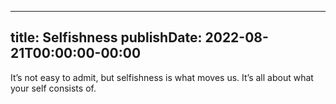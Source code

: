 
---
title: Selfishness
publishDate: 2022-08-21T00:00:00-00:00
---

 It’s not easy to admit, but selfishness is what moves us. It’s all about what your self consists of.
